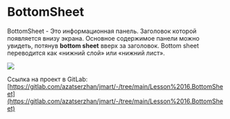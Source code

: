 # BottomSheet

BottomSheet - Это информационная панель. Заголовок которой появляется внизу экрана. Основное содержимое панели можно увидеть, потянув **bottom sheet** вверх за заголовок. Bottom sheet переводится как «нижний слой» или «нижний лист».

![](https://lh3.googleusercontent.com/yCWRSDd6LjJJYovpQ-8ixmJnHa56UXWxlVEkHskpypfmo4XW2a0EczckNLbUVs--IAh8NLLsgfPxZUsHZuFMvyYclZ_QXuoFuQnN=w1064-v0)![](data:image/gif;base64,R0lGODlhAQABAPABAP///wAAACH5BAEKAAAALAAAAAABAAEAAAICRAEAOw== "Click and drag to move")

Ссылка на проект в GitLab: [https://gitlab.com/azatserzhan/jmart/-/tree/main/Lesson%2016.BottomSheet](https://gitlab.com/azatserzhan/jmart/-/tree/main/Lesson%2016.BottomSheet)
